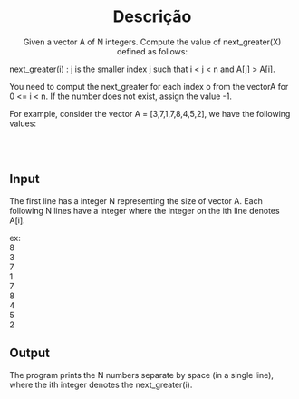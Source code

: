 <h1 align="center">Descrição</h1>

<p align="center">
Given a vector A of N integers. Compute the value of next_greater(X) defined as follows:

next_greater(i) : j is the smaller index j such that i < j < n and A[j] > A[i].

You need to comput the next_greater for each index o from the vectorA for 0 <= i < n. If the number does not exist, assign the value -1.

For example, consider the vector A = [3,7,1,7,8,4,5,2], we have the following values:
</p>

<br> <br>
## Input
The first line has a integer N representing the size of vector A. Each following N lines have a integer where the integer on the ith line denotes A[i].

ex: <br>
8 <br>
3 <br>
7 <br>
1 <br>
7 <br>
8 <br>
4 <br>
5 <br>
2 <br>

## Output
The program prints the N numbers separate by space (in a single line), where the ith integer denotes the next_greater(i).
